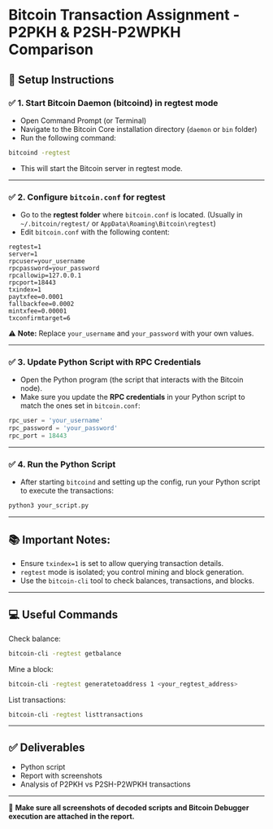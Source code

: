# Bitcoin Transaction Assignment - P2PKH & P2SH-P2WPKH Comparison

## 🔧 Setup Instructions

### ✅ 1. Start Bitcoin Daemon (bitcoind) in regtest mode
- Open Command Prompt (or Terminal)
- Navigate to the Bitcoin Core installation directory (`daemon` or `bin` folder)
- Run the following command:
```bash
bitcoind -regtest
```
- This will start the Bitcoin server in regtest mode.

---

### ✅ 2. Configure `bitcoin.conf` for regtest
- Go to the **regtest folder** where `bitcoin.conf` is located. (Usually in `~/.bitcoin/regtest/` or `AppData\Roaming\Bitcoin\regtest`)
- Edit `bitcoin.conf` with the following content:
```
regtest=1
server=1
rpcuser=your_username
rpcpassword=your_password
rpcallowip=127.0.0.1
rpcport=18443
txindex=1
paytxfee=0.0001
fallbackfee=0.0002
mintxfee=0.00001
txconfirmtarget=6
```
⚠️ **Note:** Replace `your_username` and `your_password` with your own values.

---

### ✅ 3. Update Python Script with RPC Credentials
- Open the Python program (the script that interacts with the Bitcoin node).
- Make sure you update the **RPC credentials** in your Python script to match the ones set in `bitcoin.conf`:
```python
rpc_user = 'your_username'
rpc_password = 'your_password'
rpc_port = 18443
```

---

### ✅ 4. Run the Python Script
- After starting `bitcoind` and setting up the config, run your Python script to execute the transactions:
```bash
python3 your_script.py
```

---

## 📚 Important Notes:
- Ensure `txindex=1` is set to allow querying transaction details.
- `regtest` mode is isolated; you control mining and block generation.
- Use the `bitcoin-cli` tool to check balances, transactions, and blocks.

---

## 💻 Useful Commands
Check balance:
```bash
bitcoin-cli -regtest getbalance
```

Mine a block:
```bash
bitcoin-cli -regtest generatetoaddress 1 <your_regtest_address>
```

List transactions:
```bash
bitcoin-cli -regtest listtransactions
```

---

## ✅ Deliverables
- Python script
- Report with screenshots
- Analysis of P2PKH vs P2SH-P2WPKH transactions

---

🎯 **Make sure all screenshots of decoded scripts and Bitcoin Debugger execution are attached in the report.**

